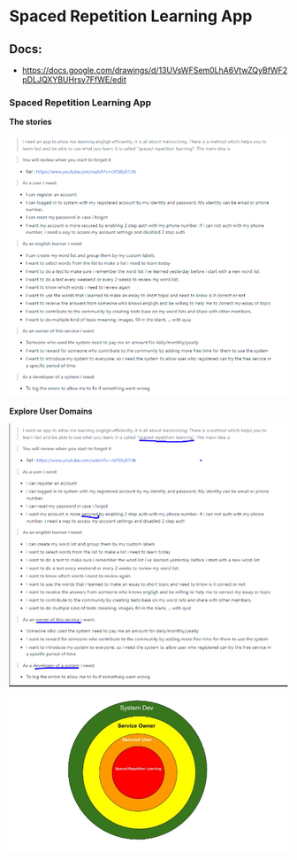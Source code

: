# Spaced Repetition Learning App

## Docs:

- https://docs.google.com/drawings/d/13UVsWFSem0LhA6VtwZQyBfWF2pDLJQXYBUHrsv7FfWE/edit

### Spaced Repetition Learning App

**The stories**

!["Space Repetition Learning App Stories"][spaced_repetition_learning_app]

**Explore User Domains**

!["Explored Domains"][spl_explore_domains]

!["spaced-repetition-learning-app-domains"][spl_domains]

[spaced_repetition_learning_app]: ./assets/images/headfirst-mvc-laravel-spaced-repetition-learning.png

[spl_domains]: ./assets/images/spaced-repetition-learning-app-domains.jpg
[spl_explore_domains]: ./assets/images/spl-explore-domains.png